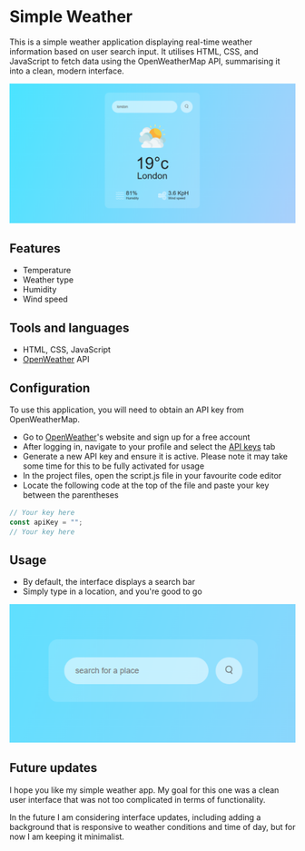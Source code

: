 # Simple Weather

This is a simple weather application displaying real-time weather information based on user search input. It utilises HTML, CSS, and JavaScript to fetch data using the OpenWeatherMap API, summarising it into a clean, modern interface.

![Preview 1](images/preview1.PNG)

## Features

- Temperature
- Weather type
- Humidity
- Wind speed

## Tools and languages

- HTML, CSS, JavaScript
- [OpenWeather](https://openweathermap.org/) API

## Configuration

To use this application, you will need to obtain an API key from OpenWeatherMap.

- Go to [OpenWeather](https://openweathermap.org/)'s website and sign up for a free account
- After logging in, navigate to your profile and select the [API keys](https://home.openweathermap.org/api_keys) tab
- Generate a new API key and ensure it is active. Please note it may take some time for this to be fully activated for usage
- In the project files, open the script.js file in your favourite code editor
- Locate the following code at the top of the file and paste your key between the parentheses

```js
// Your key here
const apiKey = "";
// Your key here
```

## Usage

- By default, the interface displays a search bar
- Simply type in a location, and you're good to go

![Preview 2](images/preview2.PNG)

## Future updates

I hope you like my simple weather app. My goal for this one was a clean user interface that was not too complicated in terms of functionality. 


In the future I am considering interface updates, including adding a background that is responsive to weather conditions and time of day, but for now I am keeping it minimalist.
